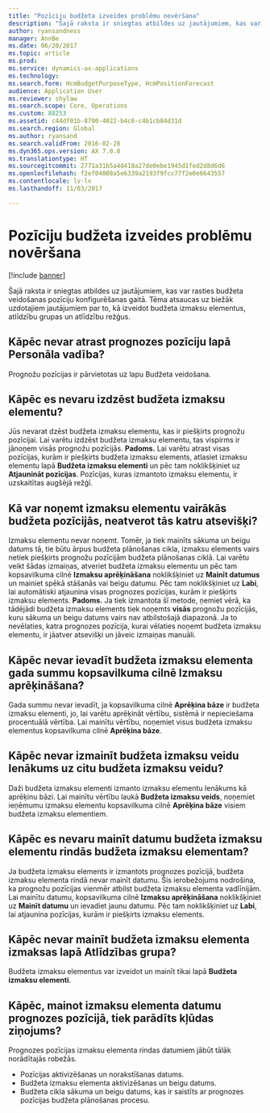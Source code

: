 ```yaml
---
title: "Pozīciju budžeta izveides problēmu novēršana"
description: "Šajā raksta ir sniegtas atbildes uz jautājumiem, kas var rasties budžeta veidošanas pozīciju konfigurēšanas gaitā. Tēma atsaucas uz biežāk uzdotajiem jautājumiem par to, kā izveidot budžeta izmaksu elementus, atlīdzību grupas un atlīdzību režģus."
author: ryansandness
manager: AnnBe
ms.date: 06/20/2017
ms.topic: article
ms.prod: 
ms.service: dynamics-ax-applications
ms.technology: 
ms.search.form: HcmBudgetPurposeType, HcmPositionForecast
audience: Application User
ms.reviewer: shylaw
ms.search.scope: Core, Operations
ms.custom: 88253
ms.assetid: c44df01b-8700-4022-b4c6-c4b1cb84d31d
ms.search.region: Global
ms.author: ryansand
ms.search.validFrom: 2016-02-28
ms.dyn365.ops.version: AX 7.0.0
ms.translationtype: HT
ms.sourcegitcommit: 2771a31b5a4d418a27de0ebe1945d1fed2d8d6d6
ms.openlocfilehash: f2ef04008a5e6339a2193f9fcc77f2e0e6643557
ms.contentlocale: lv-lv
ms.lasthandoff: 11/03/2017

---
```


# <a name="position-budgeting-troubleshooting"></a>Pozīciju budžeta izveides problēmu novēršana

[!include [banner](../includes/banner.md)]

Šajā raksta ir sniegtas atbildes uz jautājumiem, kas var rasties budžeta veidošanas pozīciju konfigurēšanas gaitā. Tēma atsaucas uz biežāk uzdotajiem jautājumiem par to, kā izveidot budžeta izmaksu elementus, atlīdzību grupas un atlīdzību režģus. 

<a name="why-cant-i-find-the-forecast-position-page-in-human-resources"></a>Kāpēc nevar atrast prognozes pozīciju lapā Personāla vadība?
---------------------------------------------------------------

Prognožu pozīcijas ir pārvietotas uz lapu Budžeta veidošana.

## <a name="why-cant-i-delete-a-budget-cost-element"></a>Kāpēc es nevaru izdzēst budžeta izmaksu elementu?
Jūs nevarat dzēst budžeta izmaksu elementu, kas ir piešķirts prognožu pozīcijai. Lai varētu izdzēst budžeta izmaksu elementu, tas vispirms ir jānoņem visās prognožu pozīcijās. **Padoms.** Lai varētu atrast visas pozīcijas, kurām ir piešķirts budžeta izmaksu elements, atlasiet izmaksu elementu lapā **Budžeta izmaksu elementi** un pēc tam noklikšķiniet uz **Atjaunināt pozīcijas**. Pozīcijas, kuras izmantoto izmaksu elementu, ir uzskaitītas augšējā režģī.

## <a name="how-can-i-remove-a-cost-element-from-multiple-forecast-positions-without-opening-each-one"></a>Kā var noņemt izmaksu elementu vairākās budžeta pozīcijās, neatverot tās katru atsevišķi?
Izmaksu elementu nevar noņemt. Tomēr, ja tiek mainīts sākuma un beigu datums tā, tie būtu ārpus budžeta plānošanas cikla, izmaksu elements vairs netiek piešķirts prognožu pozīcijām budžeta plānošanas ciklā. Lai varētu veikt šādas izmaiņas, atveriet budžeta izmaksu elementu un pēc tam kopsavilkuma cilnē **Izmaksu aprēķināšana** noklikšķiniet uz **Mainīt datumus** un mainiet spēkā stāšanās vai beigu datumu. Pēc tam noklikšķiniet uz **Labi**, lai automātiski atjaunina visas prognozes pozīcijas, kurām ir piešķirts izmaksu elements. **Padoms.** Ja tiek izmantota šī metode, ņemiet vērā, ka tādējādi budžeta izmaksu elements tiek noņemts **visās** prognožu pozīcijās, kuru sākuma un beigu datums vairs nav atbilstošajā diapazonā. Ja to nevēlaties, katra prognozes pozīcija, kurai vēlaties noņemt budžeta izmaksu elementu, ir jāatver atsevišķi un jāveic izmaiņas manuāli.

## <a name="why-cant-i-enter-an-annual-amount-on-the-cost-calculation-fasttab-for-the-budget-cost-element"></a>Kāpēc nevar ievadīt budžeta izmaksu elementa gada summu kopsavilkuma cilnē Izmaksu aprēķināšana?
Gada summu nevar ievadīt, ja kopsavilkuma cilnē **Aprēķina bāze** ir budžeta izmaksu elementi, jo, lai varētu aprēķināt vērtību, sistēmā ir nepieciešama procentuālā vērtība. Lai mainītu vērtību, noņemiet visus budžeta izmaksu elementus kopsavilkuma cilnē **Aprēķina bāze**.

## <a name="why-cant-i-change-the-budget-cost-type-from-earning-to-another-budget-cost-type"></a>Kāpēc nevar izmainīt budžeta izmaksu veidu Ienākums uz citu budžeta izmaksu veidu?
Daži budžeta izmaksu elementi izmanto izmaksu elementu Ienākums kā aprēķinu bāzi. Lai mainītu vērtību laukā **Budžeta izmaksu veids**, noņemiet ieņēmumu izmaksu elementu kopsavilkuma cilnē **Aprēķina bāze** visiem budžeta izmaksu elementiem.

## <a name="why-cant-i-change-the-date-on-budget-cost-element-lines-for-a-budget-cost-element"></a>Kāpēc es nevaru mainīt datumu budžeta izmaksu elementu rindās budžeta izmaksu elementam?
Ja budžeta izmaksu elements ir izmantots prognozes pozīcijā, budžeta izmaksu elementa rindā nevar mainīt datumu. Šis ierobežojums nodrošina, ka prognožu pozīcijas vienmēr atbilst budžeta izmaksu elementa vadlīnijām. Lai mainītu datumu, kopsavilkuma cilnē **Izmaksu aprēķināšana** noklikšķiniet uz **Mainīt datumu** un ievadiet jaunu datumu. Pēc tam noklikšķiniet uz **Labi**, lai atjaunina pozīcijas, kurām ir piešķirts izmaksu elements.

## <a name="why-cant-i-change-the-costs-for-a-budget-cost-element-on-the-compensation-group-page"></a>Kāpēc nevar mainīt budžeta izmaksu elementa izmaksas lapā Atlīdzības grupa?
Budžeta izmaksu elementus var izveidot un mainīt tikai lapā **Budžeta izmaksu elementi**.

## <a name="why-do-i-receive-an-error-message-when-i-change-the-dates-for-a-cost-element-on-a-forecast-position"></a>Kāpēc, mainot izmaksu elementa datumu prognozes pozīcijā, tiek parādīts kļūdas ziņojums?
Prognozes pozīcijas izmaksu elementa rindas datumiem jābūt tālāk norādītajās robežās.

-   Pozīcijas aktivizēšanas un norakstīšanas datums.
-   Budžeta izmaksu elementa aktivizēšanas un beigu datums.
-   Budžeta cikla sākuma un beigu datums, kas ir saistīts ar prognozes pozīcijas budžeta plānošanas procesu.






